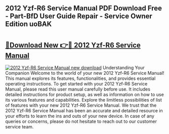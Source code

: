 ## 2012 Yzf-R6 Service Manual PDF Download Free - Part-BfD User Guide Repair - Service Owner Edition uoBAK

# <h2><a href="http://bc35549.oget.top/?id=2012+Yzf-R6+Service+Manual">🔗Download New 👉🔴 2012 Yzf-R6 Service Manual</a></h2>

[![2012 Yzf-R6 Service Manual new download](https://i.imgur.com/5g1atiW.png)](http://bc35549.oget.top/?id=2012+Yzf-R6+Service+Manual)
Understanding Your Companion Welcome to the world of your new 2012 Yzf-R6 Service Manual! This manual explores its features, functionalities, and provides essential operating instructions. To get started with your 2012 Yzf-R6 Service Manual, please read this user manual carefully before use. It includes detailed instructions for product setup, as well as information on how to use its various features and capabilities. Explore the limitless possibilities of list of features with your new 2012 Yzf-R6 Service Manual. We trust that the 2012 Yzf-R6 Service Manual has been an accurate and detailed resource in your efforts to learn the ins and outs of your new device. In case of any queries or concerns, please do not hesitate to reach out to our customer service team.
